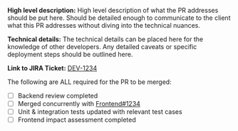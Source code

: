 **High level description:**
High level description of what the PR addresses should be put here. Should be detailed enough to communicate to the client what this PR addresses without diving into the technical nuances.

**Technical details:**
The technical details can be placed here for the knowledge of other developers. Any detailed caveats or specific deployment steps should be outlined here.

**Link to JIRA Ticket:**
[DEV-1234](https://federal-spending-transparency.atlassian.net/browse/DEV-1234)

The following are ALL required for the PR to be merged:
- [ ] Backend review completed
- [ ] Merged concurrently with [Frontend#1234](https://github.com/fedspendingtransparency/data-act-broker-web-app/pull/1234)
- [ ] Unit & integration tests updated with relevant test cases
- [ ] Frontend impact assessment completed